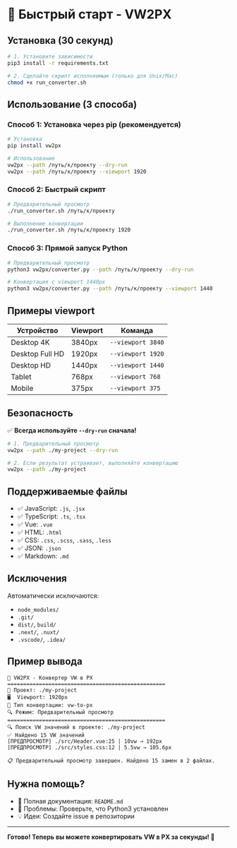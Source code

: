 # 🚀 Быстрый старт - VW2PX

## Установка (30 секунд)

```bash
# 1. Установите зависимости
pip3 install -r requirements.txt

# 2. Сделайте скрипт исполняемым (только для Unix/Mac)
chmod +x run_converter.sh
```

## Использование (3 способа)

### Способ 1: Установка через pip (рекомендуется)
```bash
# Установка
pip install vw2px

# Использование
vw2px --path /путь/к/проекту --dry-run
vw2px --path /путь/к/проекту --viewport 1920
```

### Способ 2: Быстрый скрипт
```bash
# Предварительный просмотр
./run_converter.sh /путь/к/проекту

# Выполнение конвертации
./run_converter.sh /путь/к/проекту 1920
```

### Способ 3: Прямой запуск Python
```bash
# Предварительный просмотр
python3 vw2px/converter.py --path /путь/к/проекту --dry-run

# Конвертация с viewport 1440px
python3 vw2px/converter.py --path /путь/к/проекту --viewport 1440
```

## Примеры viewport

| Устройство | Viewport | Команда |
|------------|----------|---------|
| Desktop 4K | 3840px | `--viewport 3840` |
| Desktop Full HD | 1920px | `--viewport 1920` |
| Desktop HD | 1440px | `--viewport 1440` |
| Tablet | 768px | `--viewport 768` |
| Mobile | 375px | `--viewport 375` |

## Безопасность

✅ **Всегда используйте `--dry-run` сначала!**

```bash
# 1. Предварительный просмотр
vw2px --path ./my-project --dry-run

# 2. Если результат устраивает, выполняйте конвертацию
vw2px --path ./my-project
```

## Поддерживаемые файлы

- ✅ JavaScript: `.js`, `.jsx`
- ✅ TypeScript: `.ts`, `.tsx`
- ✅ Vue: `.vue`
- ✅ HTML: `.html`
- ✅ CSS: `.css`, `.scss`, `.sass`, `.less`
- ✅ JSON: `.json`
- ✅ Markdown: `.md`

## Исключения

Автоматически исключаются:
- `node_modules/`
- `.git/`
- `dist/`, `build/`
- `.next/`, `.nuxt/`
- `.vscode/`, `.idea/`

## Пример вывода

```
🚀 VW2PX - Конвертер VW в PX
==================================================
📁 Проект: ./my-project
🖥️  Viewport: 1920px
🔄 Тип конвертации: vw-to-px
🔍 Режим: Предварительный просмотр
==================================================
🔍 Поиск VW значений в проекте: ./my-project
✅ Найдено 15 VW значений
[ПРЕДПРОСМОТР] ./src/Header.vue:25 | 10vw → 192px
[ПРЕДПРОСМОТР] ./src/styles.css:12 | 5.5vw → 105.6px

📋 Предварительный просмотр завершен. Найдено 15 замен в 2 файлах.
```

## Нужна помощь?

- 📖 Полная документация: `README.md`
- 🐛 Проблемы: Проверьте, что Python3 установлен
- 💡 Идеи: Создайте issue в репозитории

---

**Готово! Теперь вы можете конвертировать VW в PX за секунды! 🎉**
